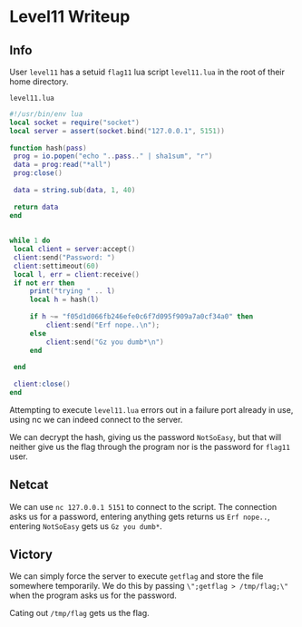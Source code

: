 # Level11 Writeup
 
## Info
 
User `level11` has a setuid `flag11` lua script `level11.lua` in the root of their home directory.
 
`level11.lua`
``` lua
#!/usr/bin/env lua
local socket = require("socket")
local server = assert(socket.bind("127.0.0.1", 5151))
 
function hash(pass)
 prog = io.popen("echo "..pass.." | sha1sum", "r")
 data = prog:read("*all")
 prog:close()
 
 data = string.sub(data, 1, 40)
 
 return data
end
 
 
while 1 do
 local client = server:accept()
 client:send("Password: ")
 client:settimeout(60)
 local l, err = client:receive()
 if not err then
     print("trying " .. l)
     local h = hash(l)
 
     if h ~= "f05d1d066fb246efe0c6f7d095f909a7a0cf34a0" then
         client:send("Erf nope..\n");
     else
         client:send("Gz you dumb*\n")
     end
 
 end
 
 client:close()
end
```
 
Attempting to execute `level11.lua` errors out in a failure port already in use, using nc we can indeed connect to the server. 

We can decrypt the hash, giving us the password `NotSoEasy`, but that will neither give us the flag through the program nor is the password for `flag11` user.

## Netcat

We can use `nc 127.0.0.1 5151` to connect to the script. The connection asks us for a password, entering anything gets returns us `Erf nope..`, entering `NotSoEasy` gets us `Gz you dumb*`.
 
## Victory
 
We can simply force the server to execute `getflag` and store the file somewhere temporarily. We do this by passing `\";getflag > /tmp/flag;\"` when the program asks us for the password.

Cating out `/tmp/flag` gets us the flag.
 

